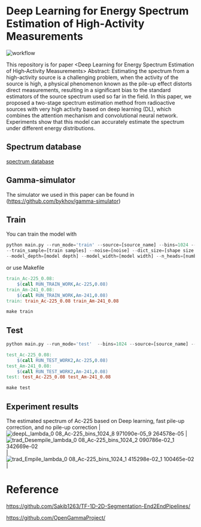 # Deep Learning for Energy Spectrum Estimation of High‑Activity Measurements
![workflow](https://github.com/user-attachments/assets/1043eec4-0f14-49f5-b1af-5d0eaefcee7d)

This repository is for paper <Deep Learning for Energy Spectrum Estimation of High‑Activity Measurements>
Abstract: Estimating the spectrum from a high-activity source is a challenging problem, when the activity of the source is high, a physical phenomenon known as the pile-up effect distorts direct measurements, resulting in a significant bias to the standard estimators of the source spectrum used so far in the field. In this paper, we proposed a two-stage spectrum estimation method from radioactive sources with very high activity based on deep learning (DL), which combines the attention mechanism and convolutional neural network. Experiments show that this model can accurately estimate the spectrum under different energy distributions.

## Spectrum database

[spectrum database](https://github.com/OpenGammaProject/Gamma-Spectrum-Database)

## Gamma-simulator

The simulator we used in this paper can be found in (https://github.com/bykhov/gamma-simulator)

## Train

You can train the model with

```python
python main.py --run_mode='train' --source=[source_name] --bins=1024 --batch_size=16 --train_lambda_n=[lambda value] --fs=[sampling rate] \
--train_sample=[train samples] --noise=[noise] --dict_size=[shape size number] --train_seed=[train seed] \
--model_depth=[model depth] --model_width=[model width] --n_heads=[number heads]
```

or use Makefile

```makefile
train_Ac-225_0.08:
	$(call RUN_TRAIN_WORK,Ac-225,0.08)
train_Am-241_0.08:
	$(call RUN_TRAIN_WORK,Am-241,0.08)
train: train_Ac-225_0.08 train_Am-241_0.08
```

```python
make train
```

## Test

```python
python main.py --run_mode='test'  --bins=1024 --source=[source_name] --batch_size=16 --test_lambda_n=[test lambdaa]
```

```makefile
test_Ac-225_0.08:
	$(call RUN_TEST_WORK2,Ac-225,0.08)
test_Am-241_0.08:
	$(call RUN_TEST_WORK2,Am-241,0.08)
test: test_Ac-225_0.08 test_Am-241_0.08
```

```makefile
make test
```
## Experiment results
The estimated spectrum of Ac-225 based on Deep learning, fast pile-up correction, and no pile-up correction
|![deepL_lambda_0 08_Ac-225_bins_1024_8 971090e-05_9 264578e-05](https://github.com/user-attachments/assets/432f7c08-7df5-4841-b5bc-13181902a02c) | ![trad_Desempile_lambda_0 08_Ac-225_bins_1024_2 090786e-02_1 342669e-02](https://github.com/user-attachments/assets/e9e63278-0ad3-43c5-ba00-8d0455cefcfc) | ![trad_Empile_lambda_0 08_Ac-225_bins_1024_1 415298e-02_1 100465e-02](https://github.com/user-attachments/assets/62685424-2998-43e8-8972-516eb31d8264)|



# Reference

https://github.com/Sakib1263/TF-1D-2D-Segmentation-End2EndPipelines/

https://github.com/OpenGammaProject/
